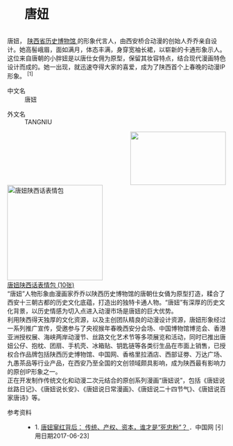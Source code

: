 <div class="main-content">
 <div class="top-tool">
 </div>
 <div style="width:0;height:0;clear:both">
 </div>
 <dl class="lemmaWgt-lemmaTitle lemmaWgt-lemmaTitle-">
  <dd class="lemmaWgt-lemmaTitle-title">
   <h1>
    唐妞
   </h1>
   <a class="edit-lemma cmn-btn-hover-blue cmn-btn-28 j-edit-link" href="javascript:;" style="display: inline-block;">
   </a>
   <a class="lock-lemma" href="javascript:;" nslog-type="10003105" target="_blank" title="锁定">
   </a>
   <a class="lemma-discussion cmn-btn-hover-blue cmn-btn-28 j-discussion-link" href="/planet/talk?lemmaId=10599524" nslog-type="90000102" target="_blank">
   </a>
  </dd>
 </dl>
 <div class="promotion-declaration">
 </div>
 <div class="lemma-summary" label-module="lemmaSummary">
  <div class="para" label-module="para">
   唐妞，
   <a data-lemmaid="945935" href="/item/%E9%99%95%E8%A5%BF%E7%9C%81%E5%8E%86%E5%8F%B2%E5%8D%9A%E7%89%A9%E9%A6%86/945935" target="_blank">
    陕西省历史博物馆
   </a>
   的形象代言人，由西安桥合动漫的创始人乔乔亲自设计。她高髻峨眉，面如满月，体态丰满，身穿宽袖长裙，以崭新的卡通形象示人。这位来自唐朝的小胖妞是以唐仕女佣为原型，保留其妆容特点，结合现代漫画特色设计而成的。她一出现，就迅速夺得大家的喜爱，成为了陕西首个上春晚的动漫IP形象。
   <sup class="sup--normal" data-ctrmap=":1," data-sup="1">
    [1]
   </sup>
   <a class="sup-anchor" name="ref_[1]_22152576">
   </a>
  </div>
 </div>
 <div class="lemmaWgt-promotion-leadPVBtn">
 </div>
 <div class="configModuleBanner">
 </div>
 <div class="basic-info cmn-clearfix">
  <dl class="basicInfo-block basicInfo-left">
   <dt class="basicInfo-item name">
    中文名
   </dt>
   <dd class="basicInfo-item value">
    唐妞
   </dd>
  </dl>
  <dl class="basicInfo-block basicInfo-right">
   <dt class="basicInfo-item name">
    外文名
   </dt>
   <dd class="basicInfo-item value">
    TANGNIU
   </dd>
  </dl>
 </div>
 <div class="para" label-module="para">
  <div class="lemma-picture text-pic" style="width:220px; float: right;">
   <a class="image-link" href="/pic/%E5%94%90%E5%A6%9E/10599524/0/0ff41bd5ad6eddc4e276986f32dbb6fd53663394?fr=lemma&amp;ct=single" nslog-type="9317" style="width:220px;height:123px;" target="_blank" title="">
    <img alt="" class="" src="https://bkimg.cdn.bcebos.com/pic/0ff41bd5ad6eddc4e276986f32dbb6fd53663394?x-bce-process=image/resize,m_lfit,w_220,h_220,limit_1" style="width:220px;height:123px;"/>
   </a>
  </div>
 </div>
 <div class="para" label-module="para" style="clear: both;">
  <a class="lemma-album layout-right nslog:10000206" href="/pic/%E5%94%90%E5%A6%9E/10599524/22752671/10dfa9ec8a1363276521eea79a8fa0ec09fac751?fr=lemma&amp;ct=cover" nslog-type="10000206" style="width:222px;" target="_blank" title="唐妞陕西话表情包">
   <div class="album-wrap" style="width:220px;height:220px;">
    <img alt="唐妞陕西话表情包" class="picture" src="https://bkimg.cdn.bcebos.com/pic/10dfa9ec8a1363276521eea79a8fa0ec09fac751?x-bce-process=image/resize,m_lfit,w_220,h_220,limit_1" style="width:220px;height:220px;"/>
   </div>
   <div class="description">
    唐妞陕西话表情包
    <span class="number">
     (10张)
    </span>
   </div>
   <div class="albumBg">
    <div class="albumBgFir" style="width:214px;">
    </div>
    <div class="albumBgSec" style="width:208px;">
    </div>
   </div>
  </a>
  “唐妞”人物形象由漫画家乔乔以陕西历史博物馆的唐朝仕女俑为原型打造，糅合了西安十三朝古都的历史文化底蕴，打造出的独特卡通人物。“唐妞”有深厚的历史文化背景，以历史情感为切入点进入动漫市场是唐妞的巨大优势。
 </div>
 <div class="para" label-module="para">
  利用陕西得天独厚的文化资源，以及主创团队精良的动漫设计资源，唐妞形象经过一系列推广宣传，受邀参与了央视猴年春晚西安分会场、中国博物馆博览会、香港亚洲授权展、海峡两岸动漫节、丝路文化艺术节等多项展览和活动，同时已推出唐妞公仔、抱枕、团扇、手机壳、冰箱贴、钥匙链等各类衍生品在市面上销售，已授权合作品牌包括陕西历史博物馆、中国网、香格里拉酒店、西部证劵、万达广场、九愚茶品等行业产品，在西安乃至全国的文创领域颇具影响，成为陕西最有影响力的原创IP形象之一。
 </div>
 <div class="para" label-module="para">
  正在开发制作传统文化和动漫二次元结合的原创系列漫画“唐妞说”，包括《唐妞说丝路日记》、《唐妞说长安》、《唐妞说日常漫画》、《唐妞说二十四节气》、《唐妞说百家唐诗》等。
 </div>
 <div class="anchor-list">
  <a class="lemma-anchor a" name="a">
  </a>
 </div>
 <div class="album-list">
 </div>
 <dl class="lemma-reference collapse nslog-area log-set-param" data-nslog-type="2" log-set-param="ext_reference">
  <dt class="reference-title">
   参考资料
  </dt>
  <dd class="reference-list-wrap">
   <ul class="reference-list">
    <li class="reference-item reference-item--type1" id="reference-[1]-22152576-wrap">
     <span class="index">
      1.
     </span>
     <a class="gotop anchor" href="#ref_[1]_22152576" id="refIndex_1_22152576" name="refIndex_1_22152576" title="向上跳转">
     </a>
     <a class="text" href="/reference/10599524/537dvAocKXRtfNX0r9EpCti4WfbnplPOfdwPc2QQoziiFVoliU213mvp8HdBQdRb9vqvzYpTP5WadvLnM_JETXYzoE6YaHf3ew" rel="nofollow" target="_blank">
      唐妞窜红背后： 传统、产权、资本，谁才是“死忠粉”？
      <span class="linkout">
      </span>
     </a>
     <span class="site">
      ．中国网
     </span>
     <span>
      [引用日期2017-06-23]
     </span>
    </li>
   </ul>
  </dd>
 </dl>
</div>